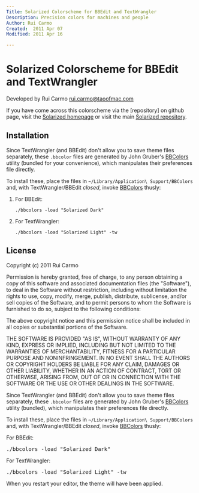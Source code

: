 ```yaml
---
Title: Solarized Colorscheme for BBEdit and TextWrangler
Description: Precision colors for machines and people
Author: Rui Carmo
Created:  2011 Apr 07
Modified: 2011 Apr 16

---
```


Solarized Colorscheme for BBEdit and TextWrangler
=================================================

Developed by Rui Carmo <rui.carmo@taoofmac.com>

If you have come across this colorscheme via the [repository] on 
github page, visit the [Solarized homepage] or visit the main
[Solarized repository].

[Solarized homepage]:   http://ethanschoonover.com/solarized
[Solarized repository]: https://github.com/altercation/solarized

Installation
------------

Since TextWrangler (and BBEdit) don't allow you to save theme files separately, these `.bbcolor` files are generated by John Gruber's [BBColors][b] utility (bundled for your convenience), which manipulates their preferences file directly.

To install these, place the files in `~/Library/Application\ Support/BBColors` and, with TextWrangler/BBEdit *closed*, invoke [BBColors][b] thusly:

1.  For BBEdit:

        ./bbcolors -load "Solarized Dark"

2.  For TextWrangler:

        ./bbcolors -load "Solarized Light" -tw

[b]:http://daringfireball.net/projects/bbcolors/

License
-------
Copyright (c) 2011 Rui Carmo

Permission is hereby granted, free of charge, to any person obtaining a copy
of this software and associated documentation files (the "Software"), to deal
in the Software without restriction, including without limitation the rights
to use, copy, modify, merge, publish, distribute, sublicense, and/or sell
copies of the Software, and to permit persons to whom the Software is
furnished to do so, subject to the following conditions:

The above copyright notice and this permission notice shall be included in
all copies or substantial portions of the Software.

THE SOFTWARE IS PROVIDED "AS IS", WITHOUT WARRANTY OF ANY KIND, EXPRESS OR
IMPLIED, INCLUDING BUT NOT LIMITED TO THE WARRANTIES OF MERCHANTABILITY,
FITNESS FOR A PARTICULAR PURPOSE AND NONINFRINGEMENT. IN NO EVENT SHALL THE
AUTHORS OR COPYRIGHT HOLDERS BE LIABLE FOR ANY CLAIM, DAMAGES OR OTHER
LIABILITY, WHETHER IN AN ACTION OF CONTRACT, TORT OR OTHERWISE, ARISING FROM,
OUT OF OR IN CONNECTION WITH THE SOFTWARE OR THE USE OR OTHER DEALINGS IN
THE SOFTWARE.



Since TextWrangler (and BBEdit) don't allow you to save theme files separately, these `.bbcolor` files are generated by John Gruber's [BBColors][b] utility (bundled), which manipulates their preferences file directly.

To install these, place the files in `~/Library/Application\ Support/BBColors` and, with TextWrangler/BBEdit *closed*, invoke [BBColors][b] thusly:

For BBEdit:

<pre>./bbcolors -load "Solarized Dark"</pre>

For TextWrangler:

<pre>./bbcolors -load "Solarized Light" -tw</pre>

  [b]:http://daringfireball.net/projects/bbcolors/

When you restart your editor, the theme will have been applied.
